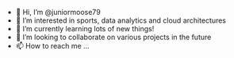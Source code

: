 - 👋 Hi, I’m @juniormoose79
- 👀 I’m interested in sports, data analytics and cloud architectures
- 🌱 I’m currently learning lots of new things!
- 💞️ I’m looking to collaborate on various projects in the future
- 📫 How to reach me ...

<!---
juniormoose79/juniormoose79 is a ✨ special ✨ repository because its `README.md` (this file) appears on your GitHub profile.
You can click the Preview link to take a look at your changes.
--->

